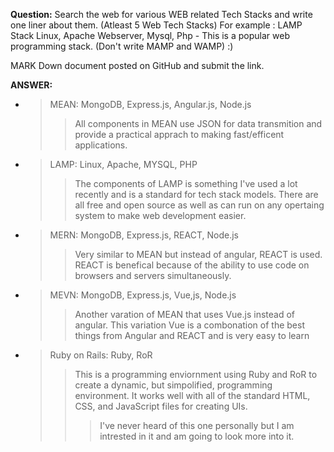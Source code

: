 __Question:__
Search the web for various WEB related Tech Stacks and write one liner about them. (Atleast 5 Web Tech Stacks)
For example :
LAMP Stack
Linux, Apache Webserver, Mysql, Php - This is a popular web programming stack.
(Don't write MAMP and WAMP)   :)

MARK Down document  posted on GitHub and submit the link.

__ANSWER:__

* >MEAN: MongoDB, Express.js, Angular.js, Node.js
  >>All components in MEAN use JSON for data transmition and provide a practical apprach to making fast/efficent applications.
* >LAMP: Linux, Apache, MYSQL, PHP
  >>The components of LAMP is something I've used a lot recently and is a standard for tech stack models. There are all free and open source as well as can run on any opertaing system to make web development easier.
* >MERN: MongoDB, Express.js, REACT, Node.js
  >>Very similar to MEAN but instead of angular, REACT is used. REACT is benefical because of the ability to use code on browsers and servers simultaneously.
* >MEVN: MongoDB, Express.js, Vue,js, Node.js
  >>Another varation of MEAN that uses Vue.js instead of angular. This variation Vue is a combonation of the best things from Angular and REACT and is very easy to learn
* >Ruby on Rails: Ruby, RoR
  >> This is a programming enviornment using Ruby and RoR to create a dynamic, but simpolified, programming environment. It works well with all of the standard HTML, CSS, and JavaScript files for creating UIs.
  >>>I've never heard of this one personally but I am intrested in it and am going to look more into it.